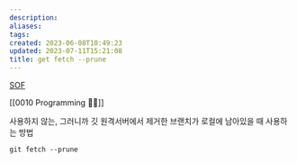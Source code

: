 ```yaml
---
description:
aliases: 
tags: 
created: 2023-06-08T10:49:23
updated: 2023-07-11T15:21:08
title: get fetch --prune
---
```

[SOF](https://stackoverflow.com/questions/38512124/visual-studio-code-remove-branches-deleted-on-github-that-still-show-in-vs-cod)

[[0010 Programming 👩‍💻]]

사용하지 않는, 그러니까 깃 원격서버에서 제거한 브랜치가 로컬에 남아있을 때 사용하는 방법

```
git fetch --prune
```